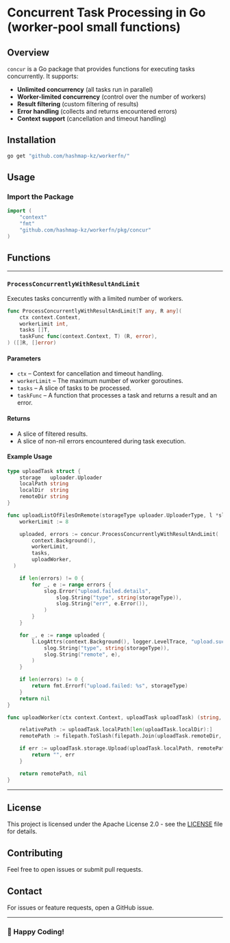 # Concurrent Task Processing in Go (worker-pool small functions)

## Overview
`concur` is a Go package that provides functions for executing tasks concurrently. It supports:

- **Unlimited concurrency** (all tasks run in parallel)
- **Worker-limited concurrency** (control over the number of workers)
- **Result filtering** (custom filtering of results)
- **Error handling** (collects and returns encountered errors)
- **Context support** (cancellation and timeout handling)

## Installation
```sh
go get "github.com/hashmap-kz/workerfn/"
```

## Usage

### Import the Package
```go
import (
    "context"
    "fmt"
    "github.com/hashmap-kz/workerfn/pkg/concur"
)
```

## Functions

---

### `ProcessConcurrentlyWithResultAndLimit`
Executes tasks concurrently with a limited number of workers.

```go
func ProcessConcurrentlyWithResultAndLimit[T any, R any](
    ctx context.Context,
    workerLimit int,
    tasks []T,
    taskFunc func(context.Context, T) (R, error),
) ([]R, []error)
```

#### Parameters
- `ctx` – Context for cancellation and timeout handling.
- `workerLimit` – The maximum number of worker goroutines.
- `tasks` – A slice of tasks to be processed.
- `taskFunc` – A function that processes a task and returns a result and an error.

#### Returns
- A slice of filtered results.
- A slice of non-nil errors encountered during task execution.

#### Example Usage
```go
type uploadTask struct {
	storage   uploader.Uploader
	localPath string
	localDir  string
	remoteDir string
}

func uploadListOfFilesOnRemote(storageType uploader.UploaderType, l *slog.Logger, tasks []uploadTask, cfg config.UploadConfig) error {
	workerLimit := 8

	uploaded, errors := concur.ProcessConcurrentlyWithResultAndLimit(
		context.Background(),
		workerLimit,
		tasks,
		uploadWorker,
  )

	if len(errors) != 0 {
		for _, e := range errors {
			slog.Error("upload.failed.details",
				slog.String("type", string(storageType)),
				slog.String("err", e.Error()),
			)
		}
	}

	for _, e := range uploaded {
		l.LogAttrs(context.Background(), logger.LevelTrace, "upload.success",
			slog.String("type", string(storageType)),
			slog.String("remote", e),
		)
	}

	if len(errors) != 0 {
		return fmt.Errorf("upload.failed: %s", storageType)
	}
	return nil
}

func uploadWorker(ctx context.Context, uploadTask uploadTask) (string, error) {

	relativePath := uploadTask.localPath[len(uploadTask.localDir):]
	remotePath := filepath.ToSlash(filepath.Join(uploadTask.remoteDir, relativePath))

	if err := uploadTask.storage.Upload(uploadTask.localPath, remotePath); err != nil {
		return "", err
	}

	return remotePath, nil
}
```

---

## License
This project is licensed under the Apache License 2.0 - see the [LICENSE](LICENSE) file for details.

## Contributing
Feel free to open issues or submit pull requests.

## Contact
For issues or feature requests, open a GitHub issue.

---

### 🚀 Happy Coding!

